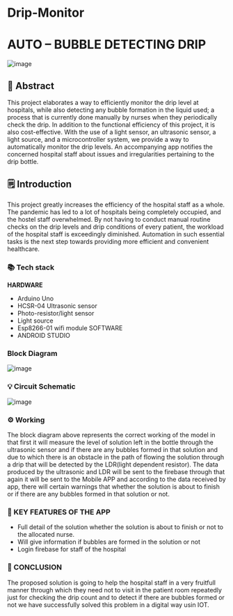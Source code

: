 # Drip-Monitor
# AUTO – BUBBLE  DETECTING DRIP
![image](https://user-images.githubusercontent.com/76275812/113965879-d1842680-984b-11eb-9123-1319eb61bb4a.png)
## 📄 Abstract
This project elaborates a way to efficiently monitor the drip level at hospitals, while also detecting any bubble formation in the liquid used; a process that is currently done manually by nurses when they periodically check the drip. In addition to the functional efficiency of this project, it is also cost-effective. With the use of a light sensor, an ultrasonic sensor, a light source, and a microcontroller system, we provide a way to automatically monitor the drip levels. An accompanying app notifies the concerned hospital staff about issues and irregularities pertaining to the drip bottle.

## 🗒️ Introduction
This project greatly increases the efficiency of the hospital staff as a whole. The pandemic has led to a lot of hospitals being completely occupied, and the hostel staff overwhelmed. By not having to conduct manual routine checks on the drip levels and drip conditions of every patient, the workload of the hospital staff is exceedingly diminished. Automation in such essential tasks is the next step towards providing more efficient and convenient healthcare.

### 📚 Tech stack
<B>HARDWARE</B>
- Arduino Uno
- HCSR-04 Ultrasonic sensor
- Photo-resistor/light sensor
- Light source
- Esp8266-01 wifi module
</B>SOFTWARE</B>
- ANDROID STUDIO

###  Block Diagram
![image](https://user-images.githubusercontent.com/76275812/113965387-e0b6a480-984a-11eb-8257-ee88194a1fce.png)
### 💡 Circuit Schematic 
![image](https://user-images.githubusercontent.com/76275812/113965453-05128100-984b-11eb-9aae-6446cb0986b2.png)
### ⚙ Working
The block diagram above represents the correct working of the model in that first it will measure the level of solution left in the bottle through the ultrasonic sensor and if there are any bubbles formed in that solution and due to which there is an obstacle in the path of flowing the solution through a drip that will be detected by the LDR(light dependent resistor). The data produced by the ultrasonic and LDR  will be sent to the firebase through that again it will be sent to the Mobile  APP and according to the data received by app, there will certain warnings that whether the solution is about to finish or if there are any bubbles formed in that solution or not. 
### 🔑 KEY FEATURES OF THE APP
- Full detail of the solution whether the solution is about to finish or not to the allocated nurse.
- Will give information if bubbles are formed in the solution or not 
- Login firebase for staff of the hospital
### 🌈 CONCLUSION
The proposed solution is going to help the hospital staff in a very fruitfull manner through which they need not to visit in the patient room repeatedly just for checking the drip count and to detect if there are bubbles formed or not we have successfully solved this problem in a digital way usin IOT.



